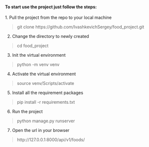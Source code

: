 <h4>To start use the project just follow the steps:</h4>
1. Pull the project from the repo to your local machine 
<blockquote>git clone https://github.com/IvashkevichSergey/food_project.git</blockquote>

2. Change the directory to newly created
<blockquote>cd food_project</blockquote>

3. Init the virtual environment
<blockquote>python -m venv venv</blockquote>

4. Activate the virtual environment
<blockquote>source venv/Scripts/activate</blockquote>

5. Install all the requirement packages
<blockquote>pip install -r requirements.txt</blockquote>

6. Run the project
<blockquote>python manage.py runserver</blockquote>

7. Open the url in your browser
<blockquote>http://127.0.0.1:8000/api/v1/foods/</blockquote>
